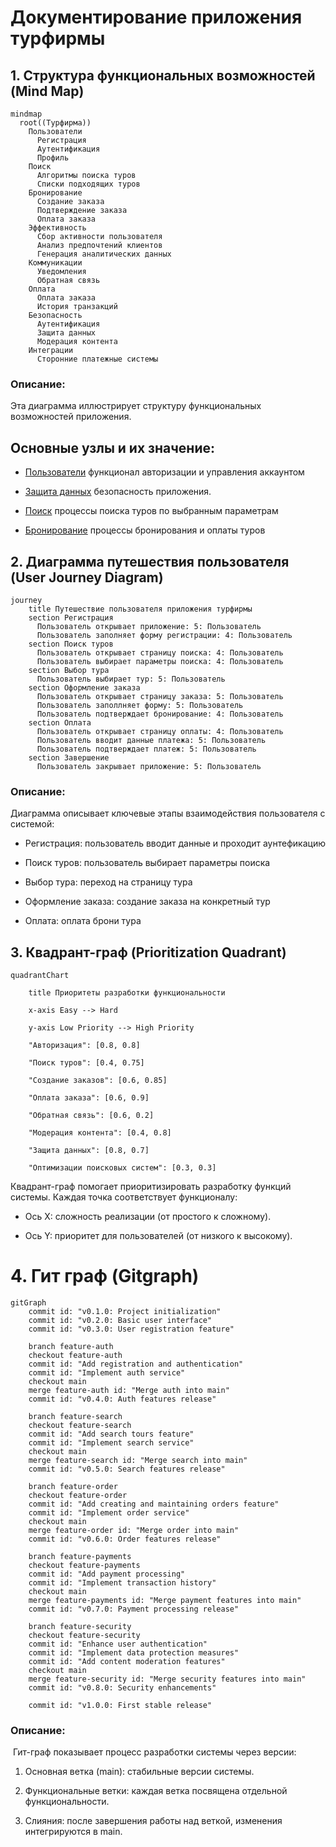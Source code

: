 # Документирование приложения турфирмы

## 1. Структура функциональных возможностей (Mind Map)

```mermaid
mindmap
  root((Турфирма))
    Пользователи
      Регистрация
      Аутентификация
      Профиль
    Поиск
      Алгоритмы поиска туров
      Списки подходящих туров
    Бронирование
      Создание заказа
      Подтверждение заказа
      Оплата заказа
    Эффективность
      Сбор активности пользователя
      Анализ предпочтений клиентов
      Генерация аналитических данных
    Коммуникации
      Уведомления
      Обратная связь
    Оплата
      Оплата заказа
      История транзакций
    Безопасность
      Аутентификация
      Защита данных
      Модерация контента
    Интеграции
      Сторонние платежные системы
```

### Описание:

Эта диаграмма иллюстрирует структуру функциональных возможностей приложения.

## Основные узлы и их значение:

* <u>Пользователи</u> функционал авторизации и управления аккаунтом

* <u>Защита данных</u> безопасность приложения.

* <u>Поиск</u> процессы поиска туров по выбранным параметрам

* <u>Бронирование</u> процессы бронирования и оплаты туров





## 2. Диаграмма путешествия пользователя (User Journey Diagram)
```mermaid
journey
    title Путешествие пользователя приложения турфирмы
    section Регистрация
      Пользователь открывает приложение: 5: Пользователь
      Пользователь заполняет форму регистрации: 4: Пользователь
    section Поиск туров
      Пользователь открывает страницу поиска: 4: Пользователь
      Пользователь выбирает параметры поиска: 4: Пользователь
    section Выбор тура
      Пользователь выбирает тур: 5: Пользователь
    section Оформление заказа
      Пользователь открывает страницу заказа: 5: Пользователь
      Пользователь заполлняет форму: 5: Пользователь
      Пользователь подтверждает бронирование: 4: Пользователь
    section Оплата
      Пользователь открывает страницу оплаты: 4: Пользователь
      Пользователь вводит данные платежа: 5: Пользователь
      Пользователь подтверждает платеж: 5: Пользователь
    section Завершение
      Пользователь закрывает приложение: 5: Пользователь
```
### Описание:

Диаграмма описывает ключевые этапы взаимодействия пользователя с системой:

* Регистрация: пользователь вводит данные и проходит аунтефикацию

* Поиск туров: пользователь выбирает параметры поиска

* Выбор тура: переход на страницу тура

* Оформление заказа: создание заказа на конкретный тур

* Оплата: оплата брони тура

## 3. Квадрант-граф (Prioritization Quadrant)

```mermaid
quadrantChart

    title Приоритеты разработки функциональности

    x-axis Easy --> Hard

    y-axis Low Priority --> High Priority

    "Авторизация": [0.8, 0.8]

    "Поиск туров": [0.4, 0.75]

    "Создание заказов": [0.6, 0.85]

    "Оплата заказа": [0.6, 0.9]

    "Обратная связь": [0.6, 0.2]

    "Модерация контента": [0.4, 0.8]

    "Защита данных": [0.8, 0.7]

    "Оптимизации поисковых систем": [0.3, 0.3]
```
Квадрант-граф помогает приоритизировать разработку функций системы. Каждая точка соответствует функционалу:

* Ось X: сложность реализации (от простого к сложному).

* Ось Y: приоритет для пользователей (от низкого к высокому).


# 4. Гит граф (Gitgraph)

```mermaid
gitGraph
    commit id: "v0.1.0: Project initialization"
    commit id: "v0.2.0: Basic user interface"
    commit id: "v0.3.0: User registration feature"
    
    branch feature-auth
    checkout feature-auth
    commit id: "Add registration and authentication"
    commit id: "Implement auth service"
    checkout main
    merge feature-auth id: "Merge auth into main"
    commit id: "v0.4.0: Auth features release"

    branch feature-search
    checkout feature-search
    commit id: "Add search tours feature"
    commit id: "Implement search service"
    checkout main
    merge feature-search id: "Merge search into main"
    commit id: "v0.5.0: Search features release"

    branch feature-order
    checkout feature-order
    commit id: "Add creating and maintaining orders feature"
    commit id: "Implement order service"
    checkout main
    merge feature-order id: "Merge order into main"
    commit id: "v0.6.0: Order features release"
    
    branch feature-payments
    checkout feature-payments
    commit id: "Add payment processing"
    commit id: "Implement transaction history"
    checkout main
    merge feature-payments id: "Merge payment features into main"
    commit id: "v0.7.0: Payment processing release"
    
    branch feature-security
    checkout feature-security
    commit id: "Enhance user authentication"
    commit id: "Implement data protection measures"
    commit id: "Add content moderation features"
    checkout main
    merge feature-security id: "Merge security features into main"
    commit id: "v0.8.0: Security enhancements"
    
    commit id: "v1.0.0: First stable release"

```

### Описание:

 Гит-граф показывает процесс разработки системы через версии:

1. Основная ветка (main): стабильные версии системы.

2. Функциональные ветки: каждая ветка посвящена отдельной функциональности.

3. Слияния: после завершения работы над веткой, изменения интегрируются в main.
